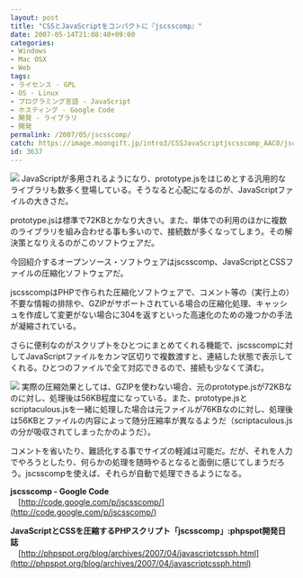 ```yaml
---
layout: post
title: "CSSとJavaScriptをコンパクトに『jscsscomp』"
date: 2007-05-14T21:08:40+09:00
categories:
- Windows
- Mac OSX
- Web
tags: 
- ライセンス - GPL
- OS - Linux
- プログラミング言語 - JavaScript
- ホスティング - Google Code
- 開発 - ライブラリ
- 開発
permalink: /2007/05/jscsscomp/
catch: https://image.moongift.jp/intro3/CSSJavaScriptjscsscomp_AAC0/jscsscomp6_thumb1.png
id: 3637
---
```

[![](https://image.moongift.jp/intro3/CSSJavaScriptjscsscomp_AAC0/jscsscomp3_thumb1.png)](https://image.moongift.jp/intro3/CSSJavaScriptjscsscomp_AAC0/jscsscomp33.png) JavaScriptが多用されるようになり、prototype.jsをはじめとする汎用的なライブラリも数多く登場している。そうなると心配になるのが、JavaScriptファイルの大きさだ。

 

prototype.jsは標準で72KBとかなり大きい。また、単体での利用のほかに複数のライブラリを組み合わせる事も多いので、接続数が多くなってしまう。その解決策となりえるのがこのソフトウェアだ。

 

今回紹介するオープンソース・ソフトウェアはjscsscomp、JavaScriptとCSSファイルの圧縮化ソフトウェアだ。

 <!--more--> 

jscsscompはPHPで作られた圧縮化ソフトウェアで、コメント等の（実行上の）不要な情報の排除や、GZIPがサポートされている場合の圧縮化処理、キャッシュを作成して変更がない場合に304を返すといった高速化のための幾つかの手法が凝縮されている。

 

さらに便利なのがスクリプトをひとつにまとめてくれる機能で、jscsscompに対してJavaScriptファイルをカンマ区切りで複数渡すと、連結した状態で表示してくれる。ひとつのファイルで全て対応できるので、接続も少なくて済む。

 

[![](https://image.moongift.jp/intro3/CSSJavaScriptjscsscomp_AAC0/jscsscomp6_thumb1.png)](https://image.moongift.jp/intro3/CSSJavaScriptjscsscomp_AAC0/jscsscomp63.png) 実際の圧縮効果としては、GZIPを使わない場合、元のprototype.jsが72KBなのに対し、処理後は56KB程度になっている。また、prototype.jsとscriptaculous.jsを一緒に処理した場合は元ファイルが76KBなのに対し、処理後は56KBとファイルの内容によって随分圧縮率が異なるようだ（scriptaculous.jsの分が吸収されてしまったかのようだ）。

 

コメントを省いたり、難読化する事でサイズの軽減は可能だ。だが、それを人力でやろうとしたり、何らかの処理を随時やるとなると面倒に感じてしまうだろう。jscsscompを使えば、それらが自動で処理できるようになる。

 

**jscsscomp - Google Code**  
　[http://code.google.com/p/jscsscomp/](http://code.google.com/p/jscsscomp/)

 

**JavaScriptとCSSを圧縮するPHPスクリプト「jscsscomp」:phpspot開発日誌**  
　[http://phpspot.org/blog/archives/2007/04/javascriptcssph.html](http://phpspot.org/blog/archives/2007/04/javascriptcssph.html)

